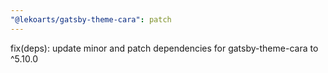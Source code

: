 ```yaml
---
"@lekoarts/gatsby-theme-cara": patch
---
```


fix(deps): update minor and patch dependencies for gatsby-theme-cara to ^5.10.0

